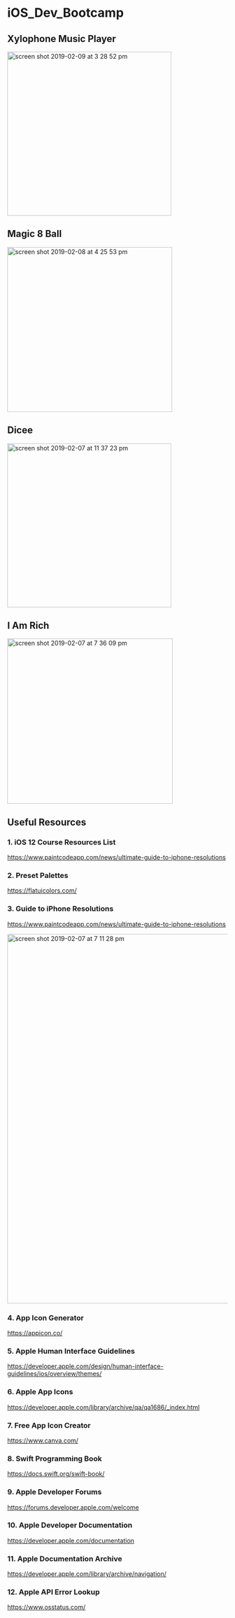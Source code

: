 # iOS_Dev_Bootcamp

## Xylophone Music Player
<img width="375" alt="screen shot 2019-02-09 at 3 28 52 pm" src="https://user-images.githubusercontent.com/19628705/52527775-e4f2d180-2c82-11e9-949b-27ffa18a6995.png">

## Magic 8 Ball
<img width="377" alt="screen shot 2019-02-08 at 4 25 53 pm" src="https://user-images.githubusercontent.com/19628705/52527774-e4f2d180-2c82-11e9-962c-9cc4c488d5c1.png">

## Dicee
<img width="375" alt="screen shot 2019-02-07 at 11 37 23 pm" src="https://user-images.githubusercontent.com/19628705/52465590-f9748400-2b33-11e9-98b8-cf99769c311f.png">

## I Am Rich
<img width="378" alt="screen shot 2019-02-07 at 7 36 09 pm" src="https://user-images.githubusercontent.com/19628705/52465595-fda0a180-2b33-11e9-903a-ab1e9c9e29fe.png">

## Useful Resources
### 1. iOS 12 Course Resources List
https://www.paintcodeapp.com/news/ultimate-guide-to-iphone-resolutions

### 2. Preset Palettes
https://flatuicolors.com/

### 3. Guide to iPhone Resolutions
https://www.paintcodeapp.com/news/ultimate-guide-to-iphone-resolutions

<img width="845" alt="screen shot 2019-02-07 at 7 11 28 pm" src="https://user-images.githubusercontent.com/19628705/52465601-0002fb80-2b34-11e9-91e3-333f0dd542e8.png">

### 4. App Icon Generator
https://appicon.co/

### 5. Apple Human Interface Guidelines
https://developer.apple.com/design/human-interface-guidelines/ios/overview/themes/

### 6. Apple App Icons
https://developer.apple.com/library/archive/qa/qa1686/_index.html

### 7. Free App Icon Creator
https://www.canva.com/

### 8. Swift Programming Book
https://docs.swift.org/swift-book/

### 9. Apple Developer Forums
https://forums.developer.apple.com/welcome

### 10. Apple Developer Documentation
https://developer.apple.com/documentation

### 11. Apple Documentation Archive
https://developer.apple.com/library/archive/navigation/

### 12. Apple API Error Lookup
https://www.osstatus.com/


